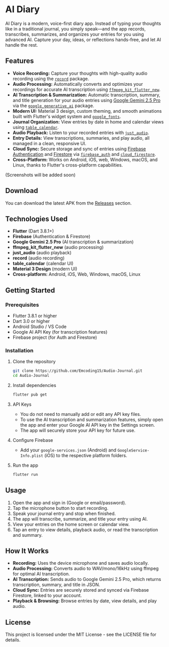 
# AI Diary

AI Diary is a modern, voice-first diary app. Instead of typing your thoughts like in a traditional journal, you simply speak—and the app records, transcribes, summarizes, and organizes your entries for you using advanced AI. Capture your day, ideas, or reflections hands-free, and let AI handle the rest.

## Features

- **Voice Recording:** Capture your thoughts with high-quality audio recording using the [`record`](https://pub.dev/packages/record) package.
- **Audio Processing:** Automatically converts and optimizes your recordings for accurate AI transcription using [`ffmpeg_kit_flutter_new`](https://pub.dev/packages/ffmpeg_kit_flutter_new).
- **AI Transcription & Summarization:** Automatic transcription, summary, and title generation for your audio entries using [Google Gemini 2.5 Pro](https://ai.google.dev/) via the [`google_generative_ai`](https://pub.dev/packages/google_generative_ai) package.
- **Modern UI:** Material 3 design, custom theming, and smooth animations built with Flutter's widget system and [`google_fonts`](https://pub.dev/packages/google_fonts).
- **Journal Organization:** View entries by date in home and calendar views using [`table_calendar`](https://pub.dev/packages/table_calendar).
- **Audio Playback:** Listen to your recorded entries with [`just_audio`](https://pub.dev/packages/just_audio).
- **Entry Details:** View transcriptions, summaries, and play audio, all managed in a clean, responsive UI.
- **Cloud Sync:** Secure storage and sync of entries using [Firebase Authentication](https://firebase.google.com/docs/auth) and [Firestore](https://firebase.google.com/docs/firestore) via [`firebase_auth`](https://pub.dev/packages/firebase_auth) and [`cloud_firestore`](https://pub.dev/packages/cloud_firestore).
- **Cross-Platform:** Works on Android, iOS, web, Windows, macOS, and Linux, thanks to Flutter's cross-platform capabilities.

(Screenshots will be added soon)

## Download

You can download the latest APK from the [Releases](https://github.com/Emcoding15/Audio-Journal/releases) section.


## Technologies Used

- **Flutter** (Dart 3.8.1+)
- **Firebase** (Authentication & Firestore)
- **Google Gemini 2.5 Pro** (AI transcription & summarization)
- **ffmpeg_kit_flutter_new** (audio processing)
- **just_audio** (audio playback)
- **record** (audio recording)
- **table_calendar** (calendar UI)
- **Material 3 Design** (modern UI)
- **Cross-platform:** Android, iOS, Web, Windows, macOS, Linux



## Getting Started

### Prerequisites

- Flutter 3.8.1 or higher
- Dart 3.0 or higher
- Android Studio / VS Code
- Google AI API Key (for transcription features)
- Firebase project (for Auth and Firestore)

### Installation

1. Clone the repository
	```bash
	git clone https://github.com/Emcoding15/Audio-Journal.git
	cd Audio-Journal
	```

2. Install dependencies
	```bash
	flutter pub get
	```



3. API Keys
	- You do not need to manually add or edit any API key files.
	- To use the AI transcription and summarization features, simply open the app and enter your Google AI API key in the Settings screen.
	- The app will securely store your API key for future use.

4. Configure Firebase
	- Add your `google-services.json` (Android) and `GoogleService-Info.plist` (iOS) to the respective platform folders.

5. Run the app
	```bash
	flutter run
	```

## Usage

1. Open the app and sign in (Google or email/password).
2. Tap the microphone button to start recording.
3. Speak your journal entry and stop when finished.
4. The app will transcribe, summarize, and title your entry using AI.
5. View your entries on the home screen or calendar view.
6. Tap an entry to view details, playback audio, or read the transcription and summary.

## How It Works

- **Recording:** Uses the device microphone and saves audio locally.
- **Audio Processing:** Converts audio to WAV/mono/16kHz using ffmpeg for optimal AI transcription.
- **AI Transcription:** Sends audio to Google Gemini 2.5 Pro, which returns transcription, summary, and title in JSON.
- **Cloud Sync:** Entries are securely stored and synced via Firebase Firestore, linked to your account.
- **Playback & Browsing:** Browse entries by date, view details, and play audio.

## License

This project is licensed under the MIT License - see the LICENSE file for details.


